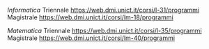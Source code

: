 *Informatica*
Triennale https://web.dmi.unict.it/corsi/l-31/programmi
Magistrale https://web.dmi.unict.it/corsi/lm-18/programmi

*Matematica*
Triennale https://web.dmi.unict.it/corsi/l-35/programmi   
Magistrale https://web.dmi.unict.it/corsi/lm-40/programmi 